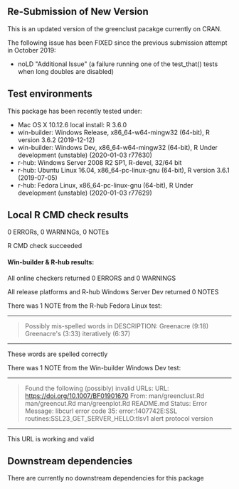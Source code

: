 ## Re-Submission of New Version

This is an updated version of the greenclust pacakge currently on CRAN.

The following issue has been FIXED since the previous submission attempt in October 2019:

* noLD "Additional Issue" (a failure running one of the test_that() tests when long doubles are disabled)


## Test environments

This package has been recently tested under:

* Mac OS X 10.12.6 local install: R 3.6.0
* win-builder: Windows Release, x86_64-w64-mingw32 (64-bit), R version 3.6.2 (2019-12-12)
* win-builder: Windows Dev, x86_64-w64-mingw32 (64-bit), R Under development (unstable) (2020-01-03 r77630)
* r-hub: Windows Server 2008 R2 SP1, R-devel, 32/64 bit
* r-hub: Ubuntu Linux 16.04, x86_64-pc-linux-gnu (64-bit), R version 3.6.1 (2019-07-05)
* r-hub: Fedora Linux, x86_64-pc-linux-gnu (64-bit), R Under development (unstable) (2020-01-03 r77629)


## Local R CMD check results

0 ERRORs, 0 WARNINGs, 0 NOTEs

R CMD check succeeded


#### Win-builder & R-hub results:

All online checkers returned 0 ERRORS and 0 WARNINGS

All release platforms and R-hub Windows Server Dev returned 0 NOTES

There was 1 NOTE from the R-hub Fedora Linux test:
    
--------
    
> Possibly mis-spelled words in DESCRIPTION:
>  Greenacre (9:18)
>  Greenacre's (3:33)
>  iteratively (6:37)

--------
    
These words are spelled correctly


There was 1 NOTE from the Win-builder Windows Dev test:
    
--------

> Found the following (possibly) invalid URLs:
>   URL: https://doi.org/10.1007/BF01901670
>     From: man/greenclust.Rd
>           man/greencut.Rd
>           man/greenplot.Rd
>           README.md
>     Status: Error
>     Message: libcurl error code 35:
>       	error:1407742E:SSL routines:SSL23_GET_SERVER_HELLO:tlsv1 alert protocol version

--------

This URL is working and valid


## Downstream dependencies

There are currently no downstream dependencies for this package

